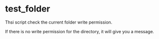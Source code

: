 # test_folder

Thsi script check the current folder write permission.

If there is no write permission for the directory, it will give you a message.


